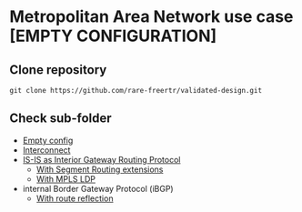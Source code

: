 # Metropolitan Area Network use case [EMPTY CONFIGURATION]

## Clone repository

```
git clone https://github.com/rare-freertr/validated-design.git
```
## Check sub-folder

 * [Empty config](000-run-empty/README.md)
 * [Interconnect](001-run-interconnect/README.md)
 * [IS-IS as Interior Gateway Routing Protocol](002-run-isis/README.md)
    *   [With Segment Routing extensions](003a-run-isis-sr/README.md)
    *   [With MPLS LDP](003b-run-isis-ldp/README.md)
 * internal Border Gateway Protocol (iBGP)
    *   [With route reflection](004a-run-bgp-rr/README.md)


